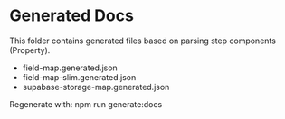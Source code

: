 # Generated Docs

This folder contains generated files based on parsing step components (Property).

- field-map.generated.json
- field-map-slim.generated.json
- supabase-storage-map.generated.json

Regenerate with: npm run generate:docs
